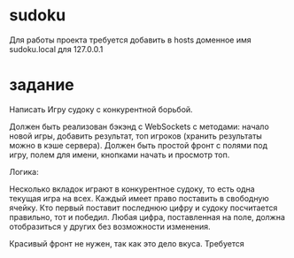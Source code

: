 # sudoku

Для работы проекта требуется добавить в hosts доменное имя sudoku.local для 127.0.0.1


# задание

Написать Игру судоку с конкурентной борьбой. 

Должен быть реализован бэкэнд с WebSockets с методами: начало новой игры, добавить результат, топ игроков (хранить результаты можно в кэше сервера).
Должен быть простой фронт с полями под игру, полем для имени, кнопками начать и просмотр топ. 

Логика:

Несколько вкладок играют в конкурентное судоку, то есть одна текущая игра на всех. 
Каждый имеет право поставить в свободную ячейку. 
Кто первый поставит последнюю цифру и судоку посчитается правильно, тот и победил. 
Любая цифра, поставленная на поле, должна отобразиться у других без возможности изменения.

Красивый фронт не нужен, так как это дело вкуса. Требуется 
